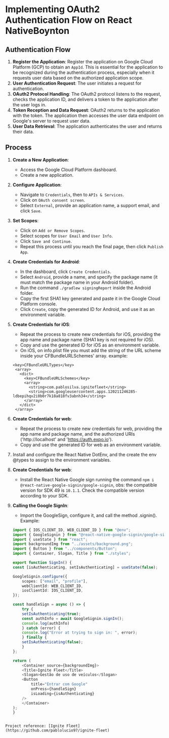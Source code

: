 # Implementing OAuth2 Authentication Flow on React NativeBoynton 

## Authentication Flow

1. **Register the Application**: Register the application on Google Cloud Platform (GCP) to obtain an `AppId`. This is essential for the application to be recognized during the authentication process, especially when it requests user data based on the authorized application scope.
2. **User Authentication Request**: The user initiates a request for authentication.
3. **OAuth2 Protocol Handling**: The OAuth2 protocol listens to the request, checks the application ID, and delivers a token to the application after the user logs in.
4. **Token Reception and Data Request**: OAuth2 returns to the application with the token. The application then accesses the user data endpoint on Google's server to request user data.
5. **User Data Retrieval**: The application authenticates the user and returns their data.

## Process

1. **Create a New Application**:
   - Access the Google Cloud Platform dashboard.
   - Create a new application.

2. **Configure Application**:
   - Navigate to `Credentials`, then to `APIs & Services`.
   - Click on `OAuth consent screen`.
   - Select `External`, provide an application name, a support email, and click `Save`.

3. **Set Scopes**:
   - Click on `Add or Remove Scopes`.
   - Select scopes for `User Email` and `User Info`.
   - Click `Save and Continue`.
   - Repeat this process until you reach the final page, then click `Publish App`.

4. **Create Credentials for Android**:
   - In the dashboard, click `Create Credentials`.
   - Select `Android`, provide a name, and specify the package name (it must match the package name in your Android folder).
   - Run the command `./gradlew signingReport` inside the Android folder.
   - Copy the first SHA1 key generated and paste it in the Google Cloud Platform console.
   - Click `Create`, copy the generated ID for Android, and use it as an environment variable.

5. **Create Credentials for iOS**:
   - Repeat the process to create new credentials for iOS, providing the app name and package name (SHA1 key is not required for iOS).
   - Copy and use the generated ID for iOS as an environment variable.
   - On iOS, on info.plist file you must add the string of the URL scheme inside your CFBundleURLSchemes' array. example:

   ```
   <key>CFBundleURLTypes</key>
    <array>
      <dict>
        <key>CFBundleURLSchemes</key>
        <array>
          <string>com.pablosilva.ignitefleet</string>
          <string>com.googleusercontent.apps.120211246285-ldbepihqv2i0b0r7k18a818fv3abnh34</string>
        </array>
      </dict>
    </array>
    ```


6. **Create Credentials for web**:
   - Repeat the process to create new credentials for web, providing the app name and package name, and the authorized URIs ('http://localhost' and 'https://auth.expo.io').
   - Copy and use the generated ID for web as an environment variable.

7. Install and configure the React Native DotEnv, and the create the env @types to assign to the environment variables.

8.  **Create Credentials for web**:
    - Install the React Native Google sign running the command  `npm i @react-native-google-signin/google-signin`, obs: the compatible version for SDK 49 is `10.1.1`. Check the compatible version according to your SDK.

9.  **Calling the Google SignIn**:
    - Import the GoogleSign, configure it, and call the method .signin(). Example:

    ```typescript
    import { IOS_CLIENT_ID, WEB_CLIENT_ID } from "@env";
    import { GoogleSignin } from "@react-native-google-signin/google-signin";
    import { useState } from "react";
    import backgroundImg from "../assets/background.png";
    import { Button } from "../components/Button";
    import { Container, Slogan, Title } from "./styles";

    export function SignIn() {
    const [isAuthenticating, setIsAuthenticating] = useState(false);

    GoogleSignin.configure({
        scopes: ["email", "profile"],
        webClientId: WEB_CLIENT_ID,
        iosClientId: IOS_CLIENT_ID,
    });

    const handleSign = async () => {
        try {
        setIsAuthenticating(true);
        const authInfo = await GoogleSignin.signIn();
        console.log(authInfo)
        } catch (error) {
        console.log("Error at trying to sign in: ", error);
        } finally {
        setIsAuthenticating(false);
        }
    };

    return (
        <Container source={backgroundImg}>
        <Title>Ignite Fleet</Title>
        <Slogan>Gestão de uso de veículos</Slogan>
        <Button
            title="Entrar com Google"
            onPress={handleSign}
            isLoading={isAuthenticating}
        />
        </Container>
    );
    }
```

Project reference: [Ignite Fleet](https://github.com/pablolucio97/ignite-fleet)
